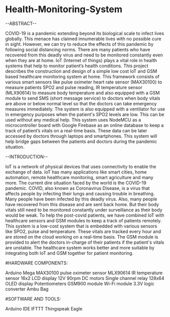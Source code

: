 # Health-Monitoring-System

--ABSTRACT--

COVID-19 is a pandemic extending beyond its biological scale to infect lives globally. This menace has claimed innumerable lives with no possible cure in sight. However, we can try to reduce the effects of this pandemic by following social distancing norms. There are many patients who have recovered from this deadly virus and need to be monitored constantly even when they are at home. IoT (Internet of things) plays a vital role in health systems that help to monitor patient’s health conditions. This project describes the construction and design of a simple low cost IoT and GSM based healthcare monitoring system at home. This framework consists of various smart sensors like pulse oximeter heart rate sensor (MAX30100) to measure patients SPO2 and pulse reading, IR temperature sensor (MLX90614) to measure body temperature and also equipped with a GSM module to send SMS (short message service) to doctors when body vitals are above or below normal level so that the doctors can take emergency measures immediately. The system is also equipped with a ventilator for use in emergency purposes when the patient's SPO2 levels are low. This can be used without any medical help. This system uses NodeMCU as a microcontroller board with Google Firebase as an online database to keep a track of patient’s vitals on a real-time basis. These data can be later accessed by doctors through laptops and smartphones. This system will help bridge gaps between the patients and doctors during the pandemic situation.

--INTRODUCTION--

IoT is a network of physical devices that uses connectivity to enable the exchange of data. IoT has many applications like smart cities, home automation, remote healthcare monitoring, smart agriculture and many more. The current dire situation faced by the world is the COVID-19 pandemic. COVID, also known as Coronavirus Disease, is a virus that affects people by infecting their lungs and causing trouble in breathing. Many people have been infected by this deadly virus. Also, many people have recovered from this disease and are sent back home. But their body vitals still need to be monitored constantly under surveillance as their body would be weak.
To help the post-covid patients, we have combined IoT with healthcare sensors and GSM modules to keep a track of patients remotely. This system is a low-cost system that is embedded with various sensors like SPO2, pulse and temperature. These vitals are tracked every hour and are stored on the cloud working on a real-time basis. The GSM module is provided to alert the doctors in-charge of their patients if the patient's vitals are unstable. The healthcare system works better and more suitable by integrating both IoT and GSM together for patient monitoring.

#HARDWARE COMPONENTS:

Arduino Mega
MAX30100 pulse oximeter sensor
MLX90614 IR temperature sensor
16x2 LCD display
12V 90rpm DC motors
Single channel relay
128x64 OLED display
Potentiometers
GSM900 module
Wi-Fi module
3.3V logic converter
Ambu Bag

#SOFTWARE AND TOOLS:

Arduino IDE
IFTTT
Thingspeak
Eagle



